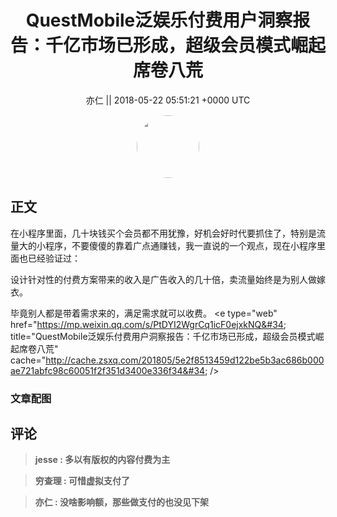 <h1 align="center">QuestMobile泛娱乐付费用户洞察报告：千亿市场已形成，超级会员模式崛起席卷八荒</h1>




<p align="center">
    <a>亦仁 || 2018-05-22 05:51:21 &#43;0000 UTC</a>
</p>

<div align="center">
    <img src="https://images.zsxq.com/Fn3NQqCN8nuGF86yZPXSbEsl0mb3?e=1590940799&amp;token=kIxbL07-8jAj8w1n4s9zv64FuZZNEATmlU_Vm6zD:pfbNc8W3hS0oYG_hyXXh_rHMHuc=" width="100" height="100" style="border:1px solid;border-radius:50%; color:#ffffff"/>
</div>




## 正文

<div>
在小程序里面，几十块钱买个会员都不用犹豫，好机会好时代要抓住了，特别是流量大的小程序，不要傻傻的靠着广点通赚钱，我一直说的一个观点，现在小程序里面也已经验证过： 

设计针对性的付费方案带来的收入是广告收入的几十倍，卖流量始终是为别人做嫁衣。

毕竟别人都是带着需求来的，满足需求就可以收费。
&lt;e type=&#34;web&#34; href=&#34;https://mp.weixin.qq.com/s/PtDYI2WgrCq1icF0ejxkNQ&#34; title=&#34;QuestMobile泛娱乐付费用户洞察报告：千亿市场已形成，超级会员模式崛起席卷八荒&#34; cache=&#34;http://cache.zsxq.com/201805/5e2f8513459d122be5b3ac686b000ae721abfc98c60051f2f351d3400e336f34&#34; /&gt;
</div>

### 文章配图

<div class="image" align="center">

</div>


## 评论

<div align="left">
<div>

<blockquote >
<span> <strong>jesse : 多以有版权的内容付费为主 </strong></span>
</blockquote>

<blockquote >
<span> <strong>穷查理 : 可惜虚拟支付了 </strong></span>
</blockquote>

<blockquote >
<span> <strong>亦仁 : 没啥影响额，那些做支付的也没见下架 </strong></span>
</blockquote>

</div>
</div>